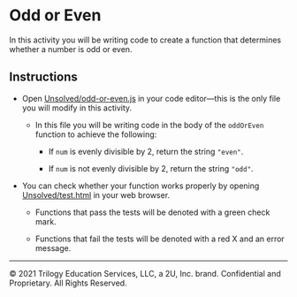 # Odd or Even

In this activity you will be writing code to create a function that determines whether a number is odd or even.

## Instructions

- Open [Unsolved/odd-or-even.js](Unsolved/odd-or-even.js) in your code editor&mdash;this is the only file you will modify in this activity.

  - In this file you will be writing code in the body of the `oddOrEven` function to achieve the following:

    - If `num` is evenly divisible by 2, return the string `"even"`.

    - If `num` is not evenly divisible by 2, return the string `"odd"`.

- You can check whether your function works properly by opening [Unsolved/test.html](Unsolved/test.html) in your web browser.

  - Functions that pass the tests will be denoted with a green check mark.

  - Functions that fail the tests will be denoted with a red X and an error message.

---

© 2021 Trilogy Education Services, LLC, a 2U, Inc. brand. Confidential and Proprietary. All Rights Reserved.

